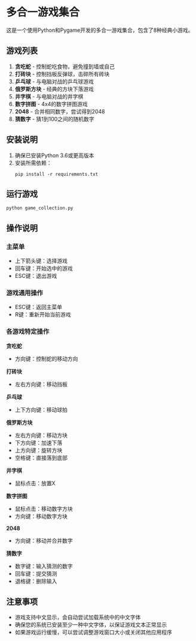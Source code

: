 # 多合一游戏集合

这是一个使用Python和Pygame开发的多合一游戏集合，包含了8种经典小游戏。

## 游戏列表

1. **贪吃蛇** - 控制蛇吃食物，避免撞到墙或自己
2. **打砖块** - 控制挡板反弹球，击碎所有砖块
3. **乒乓球** - 与电脑对战的乒乓球游戏
4. **俄罗斯方块** - 经典的方块下落游戏
5. **井字棋** - 与电脑对战的井字棋
6. **数字拼图** - 4x4的数字拼图游戏
7. **2048** - 合并相同数字，尝试得到2048
8. **猜数字** - 猜1到100之间的随机数字

## 安装说明

1. 确保已安装Python 3.6或更高版本
2. 安装所需依赖：
   ```
   pip install -r requirements.txt
   ```

## 运行游戏

```
python game_collection.py
```

## 操作说明

### 主菜单
- 上下箭头键：选择游戏
- 回车键：开始选中的游戏
- ESC键：退出游戏

### 游戏通用操作
- ESC键：返回主菜单
- R键：重新开始当前游戏

### 各游戏特定操作

**贪吃蛇**
- 方向键：控制蛇的移动方向

**打砖块**
- 左右方向键：移动挡板

**乒乓球**
- 上下方向键：移动球拍

**俄罗斯方块**
- 左右方向键：移动方块
- 下方向键：加速下落
- 上方向键：旋转方块
- 空格键：直接落到底部

**井字棋**
- 鼠标点击：放置X

**数字拼图**
- 鼠标点击：移动数字方块
- 方向键：移动数字方块

**2048**
- 方向键：移动并合并数字

**猜数字**
- 数字键：输入猜测的数字
- 回车键：提交猜测
- 退格键：删除输入

## 注意事项

- 游戏支持中文显示，会自动尝试加载系统中的中文字体
- 确保您的系统已安装至少一种中文字体，以保证游戏文本正常显示
- 如果游戏运行缓慢，可以尝试调整游戏窗口大小或关闭其他应用程序
